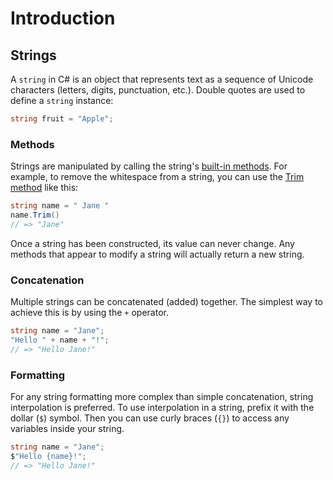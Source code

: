 # Introduction

## Strings

A `string` in C# is an object that represents text as a sequence of Unicode characters (letters, digits, punctuation, etc.). Double quotes are used to define a `string` instance:

```csharp
string fruit = "Apple";
```

### Methods

Strings are manipulated by calling the string's [built-in methods][docs-string-methods]. 
For example, to remove the whitespace from a string, you can use the [Trim method][tutorial-docs.microsoft.com-trim-white-space] like this:

```csharp
string name = " Jane "
name.Trim()
// => "Jane"
```

Once a string has been constructed, its value can never change. 
Any methods that appear to modify a string will actually return a new string. 

### Concatenation

Multiple strings can be concatenated (added) together. The simplest way to achieve this is by using the `+` operator.

```csharp
string name = "Jane";
"Hello " + name + "!";
// => "Hello Jane!"
```

### Formatting

For any string formatting more complex than simple concatenation, string interpolation is preferred. To use interpolation in a string, prefix it with the dollar (`$`) symbol. Then you can use curly braces (`{}`) to access any variables inside your string.

```csharp
string name = "Jane";
$"Hello {name}!";
// => "Hello Jane!"
```

[docs-string-methods]: https://docs.microsoft.com/en-us/dotnet/api/system.string
[tutorial-docs.microsoft.com-trim-white-space]: https://docs.microsoft.com/en-us/dotnet/csharp/how-to/modify-string-contents#trim-white-space
